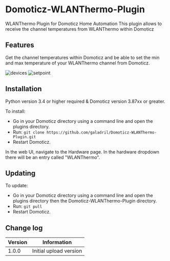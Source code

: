 
# Domoticz-WLANThermo-Plugin

WLANThermo Plugin for Domoticz Home Automation
This plugin allows to receive the channel temperatures from WLANThermo within Domoticz 


## Features

Get the channel temperatures within Domoticz and be able to set the min and max temperature of your WLANThermo channel from Domoticz.

![devices](https://user-images.githubusercontent.com/14561640/90861052-71f40c00-e38b-11ea-9c68-f2c76352d549.png) 
![setpoint](https://user-images.githubusercontent.com/14561640/90861102-820beb80-e38b-11ea-9784-d81cbea52e01.png)


## Installation

Python version 3.4 or higher required & Domoticz version 3.87xx or greater.

To install:
* Go in your Domoticz directory using a command line and open the plugins directory.
* Run: ```git clone https://github.com/galadril/Domoticz-WLANThermo-Plugin.git```
* Restart Domoticz.

In the web UI, navigate to the Hardware page.  In the hardware dropdown there will be an entry called "WLANThermo".


## Updating

To update:
* Go in your Domoticz directory using a command line and open the plugins directory then the Domoticz-WLANThermo-Plugin directory.
* Run: ```git pull```
* Restart Domoticz.


## Change log

| Version | Information |
| ----- | ---------- |
| 1.0.0 | Initial upload version |
